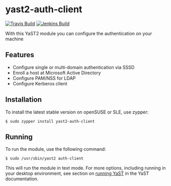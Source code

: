 yast2-auth-client
=================

[![Travis Build](https://travis-ci.org/yast/yast-auth-client.svg?branch=master)](https://travis-ci.org/yast/yast-auth-client)
[![Jenkins Build](http://img.shields.io/jenkins/s/https/ci.opensuse.org/yast-auth-client-master.svg)](https://ci.opensuse.org/view/Yast/job/yast-auth-client-master/)


With this YaST2 module you can configure the authentication on your machine

Features
--------

  * Configure single or multi-domain authentication via SSSD
  * Enroll a host at Microsoft Active Directory
  * Configure PAM/NSS for LDAP
  * Configure Kerberos client

Installation
------------

To install the latest stable version on openSUSE or SLE, use zypper:

    $ sudo zypper install yast2-auth-client

Running
-------

To run the module, use the following command:

    $ sudo /usr/sbin/yast2 auth-client

This will run the module in text mode. For more options, including running in
your desktop environment, see section on [running YaST](https://en.opensuse.org/SDB:Starting_YaST) in the YaST documentation.

